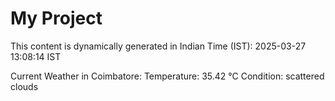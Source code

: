 # My Project

This content is dynamically generated in Indian Time (IST): 2025-03-27 13:08:14 IST


Current Weather in Coimbatore:
Temperature: 35.42 °C
Condition: scattered clouds
